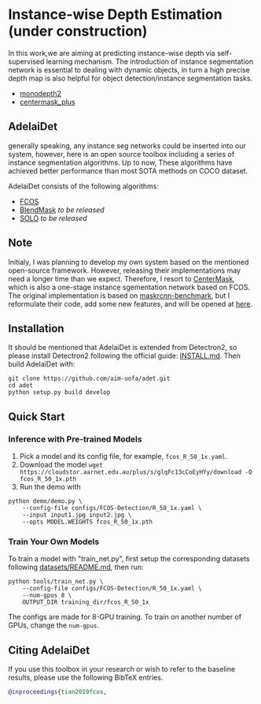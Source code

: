 # Instance-wise Depth Estimation (under construction)
In this work,we are aiming at predicting instance-wise depth via self-supervised learning mechanism. The introduction of instance segmentation network is essential to dealing with dynamic objects, in turn a high precise depth map is also helpful for object detection/instance segmentation tasks. 

* [monodepth2](https://github.com/nianticlabs/monodepth2)
* [centermask_plus](https://github.com/TengFeiHan0/CenterMask_plus)


## AdelaiDet

generally speaking, any instance seg networks could be inserted into our system, however, here is an open source toolbox including a series of instance segmentation algorithms. Up to now, These algorithms have achieved better performance than most SOTA methods on COCO dataset.

AdelaiDet consists of the following algorithms:

* [FCOS](https://github.com/tianzhi0549/FCOS)
* [BlendMask](https://arxiv.org/abs/2001.00309) _to be released_
* [SOLO](https://arxiv.org/abs/1912.04488) _to be released_

## Note
Initialy, I was planning to develop my own system based on the mentioned open-source framework. However, releasing their implementations may need a longer time than we expect. Therefore, I resort to [CenterMask](https://github.com/youngwanLEE/CenterMask), which is also a one-stage instance sgementation network based on FCOS. The original implementation is based on [maskrcnn-benchmark](https://github.com/facebookresearch/maskrcnn-benchmark), but I reformulate their code, add some new features,  and will be opened at [here](https://github.com/TengFeiHan0/CenterMask_plus). 

## Installation

It should be mentioned that AdelaiDet is extended from Detectron2, so please install Detectron2 following the official guide: [INSTALL.md](https://github.com/facebookresearch/detectron2/blob/master/INSTALL.md). Then build AdelaiDet with:
```
git clone https://github.com/aim-uofa/adet.git
cd adet
python setup.py build develop
```

## Quick Start

### Inference with Pre-trained Models

1. Pick a model and its config file, for example, `fcos_R_50_1x.yaml`.
2. Download the model `wget https://cloudstor.aarnet.edu.au/plus/s/glqFc13cCoEyHYy/download -O fcos_R_50_1x.pth`
3. Run the demo with
```
python demo/demo.py \
    --config-file configs/FCOS-Detection/R_50_1x.yaml \
    --input input1.jpg input2.jpg \
	--opts MODEL.WEIGHTS fcos_R_50_1x.pth
```

### Train Your Own Models

To train a model with "train_net.py", first
setup the corresponding datasets following
[datasets/README.md](https://github.com/facebookresearch/detectron2/blob/master/datasets/README.md),
then run:

```
python tools/train_net.py \
    --config-file configs/FCOS-Detection/R_50_1x.yaml \
    --num-gpus 8 \
    OUTPUT_DIR training_dir/fcos_R_50_1x
```

The configs are made for 8-GPU training. To train on another number of GPUs, change the `num-gpus`.


## Citing AdelaiDet

If you use this toolbox in your research or wish to refer to the baseline results, please use the following BibTeX entries.

```BibTeX
@inproceedings{tian2019fcos,
